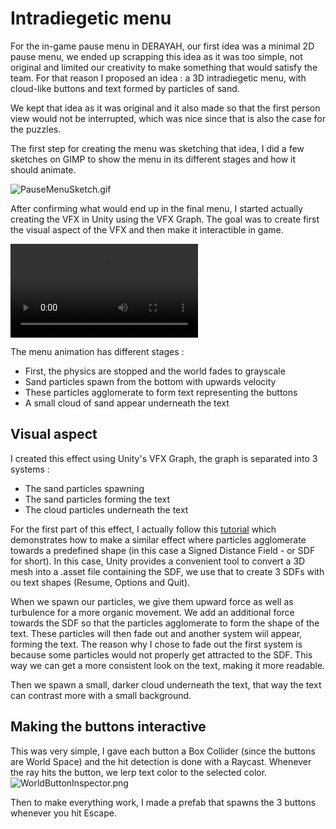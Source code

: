 # Intradiegetic menu

For the in-game pause menu in DERAYAH, our first idea was a minimal 2D pause menu, we ended up scrapping this idea as it was too simple, not original and limited our creativity to make something that would satisfy the team. For that reason I proposed an idea : a 3D intradiegetic menu, with cloud-like buttons and text formed by particles of sand.

We kept that idea as it was original and it also made so that the first person view would not be interrupted, which was nice since that is also the case for the puzzles.

The first step for creating the menu was sketching that idea, I did a few sketches on GIMP to show the menu in its different stages and how it should animate.

![PauseMenuSketch.gif](https://raw.githubusercontent.com/nytouu/nytouu.github.io/refs/heads/master/Showcases/TechArt/Images/PauseMenuSketch.gif)

After confirming what would end up in the final menu, I started actually creating the VFX in Unity using the VFX Graph. The goal was to create first the visual aspect of the VFX and then make it interactible in game.

![MenuPreview.mp4](https://github.com/nytouu/nytouu.github.io/raw/refs/heads/master/Showcases/TechArt/Images/MenuPreview.mp4)

The menu animation has different stages :
- First, the physics are stopped and the world fades to grayscale
- Sand particles spawn from the bottom with upwards velocity
- These particles agglomerate to form text representing the buttons
- A small cloud of sand appear underneath the text

## Visual aspect

I created this effect using Unity's VFX Graph, the graph is separated into 3 systems :
- The sand particles spawning
- The sand particles forming the text
- The cloud particles underneath the text

For the first part of this effect, I actually follow this [tutorial](https://www.youtube.com/watch?v=ZytOQ4NSciU) which demonstrates how to make a similar effect where particles agglomerate towards a predefined shape (in this case a Signed Distance Field - or SDF for short). In this case, Unity provides a convenient tool to convert a 3D mesh into a .asset file containing the SDF, we use that to create 3 SDFs with ou text shapes (Resume, Options and Quit).

When we spawn our particles, we give them upward force as well as turbulence for a more organic movement. We add an additional force towards the SDF so that the particles agglomerate to form the shape of the text. These particles will then fade out and another system wiil appear, forming the text. The reason why I chose to fade out the first system is because some particles would not properly get attracted to the SDF. This way we can get a more consistent look on the text, making it more readable.

Then we spawn a small, darker cloud underneath the text, that way the text can contrast more with a small background.

## Making the buttons interactive

This was very simple, I gave each button a Box Collider (since the buttons are World Space) and the hit detection is done with a Raycast. Whenever the ray hits the button, we lerp text color to the selected color.
![WorldButtonInspector.png](https://github.com/nytouu/nytouu.github.io/blob/master/Showcases/TechArt/Images/WorldButtonInspector.png?raw=true)

Then to make everything work, I made a prefab that spawns the 3 buttons whenever you hit Escape.